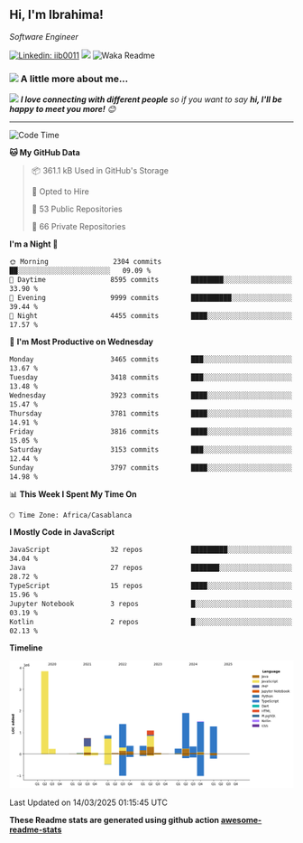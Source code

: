 <h2>Hi, I'm Ibrahima! </h2>
<p><em>Software Engineer 
</em></p>


[![Linkedin: iib0011](https://img.shields.io/badge/-iib0011-blue?style=flat-square&logo=Linkedin&logoColor=white&link=https://www.linkedin.com/in/iib0011/)](https://www.linkedin.com/in/iib0011/)
![](https://visitor-badge.glitch.me/badge?page_id=iib0011)
![Waka Readme](https://github.com/iib0011/iib0011/workflows/Waka%20Readme/badge.svg)


### <img src="https://media.giphy.com/media/VgCDAzcKvsR6OM0uWg/giphy.gif" width="50"> A little more about me...  


<img src="https://media.giphy.com/media/LnQjpWaON8nhr21vNW/giphy.gif" width="60"> <em><b>I love connecting with different people</b> so if you want to say <b>hi, I'll be happy to meet you more!</b> 😊</em>

---
<!--START_SECTION:waka-->
![Code Time](http://img.shields.io/badge/Code%20Time-4%2C543%20hrs%2030%20mins-blue)

**🐱 My GitHub Data** 

> 📦 361.1 kB Used in GitHub's Storage 
 > 
> 💼 Opted to Hire
 > 
> 📜 53 Public Repositories 
 > 
> 🔑 66 Private Repositories 
 > 
**I'm a Night 🦉** 

```text
🌞 Morning                2304 commits        ██░░░░░░░░░░░░░░░░░░░░░░░   09.09 % 
🌆 Daytime                8595 commits        ████████░░░░░░░░░░░░░░░░░   33.90 % 
🌃 Evening                9999 commits        ██████████░░░░░░░░░░░░░░░   39.44 % 
🌙 Night                  4455 commits        ████░░░░░░░░░░░░░░░░░░░░░   17.57 % 
```
📅 **I'm Most Productive on Wednesday** 

```text
Monday                   3465 commits        ███░░░░░░░░░░░░░░░░░░░░░░   13.67 % 
Tuesday                  3418 commits        ███░░░░░░░░░░░░░░░░░░░░░░   13.48 % 
Wednesday                3923 commits        ████░░░░░░░░░░░░░░░░░░░░░   15.47 % 
Thursday                 3781 commits        ████░░░░░░░░░░░░░░░░░░░░░   14.91 % 
Friday                   3816 commits        ████░░░░░░░░░░░░░░░░░░░░░   15.05 % 
Saturday                 3153 commits        ███░░░░░░░░░░░░░░░░░░░░░░   12.44 % 
Sunday                   3797 commits        ████░░░░░░░░░░░░░░░░░░░░░   14.98 % 
```


📊 **This Week I Spent My Time On** 

```text
🕑︎ Time Zone: Africa/Casablanca
```

**I Mostly Code in JavaScript** 

```text
JavaScript               32 repos            █████████░░░░░░░░░░░░░░░░   34.04 % 
Java                     27 repos            ███████░░░░░░░░░░░░░░░░░░   28.72 % 
TypeScript               15 repos            ████░░░░░░░░░░░░░░░░░░░░░   15.96 % 
Jupyter Notebook         3 repos             █░░░░░░░░░░░░░░░░░░░░░░░░   03.19 % 
Kotlin                   2 repos             █░░░░░░░░░░░░░░░░░░░░░░░░   02.13 % 
```



**Timeline**

![Lines of Code chart](https://raw.githubusercontent.com/iib0011/iib0011/master/assets/bar_graph.png)


 Last Updated on 14/03/2025 01:15:45 UTC
<!--END_SECTION:waka-->

**These Readme stats are generated using github action [awesome-readme-stats](https://github.com/iib0011/waka-readme-stats)**
